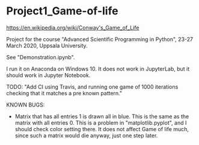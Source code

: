 # Project1_Game-of-life

https://en.wikipedia.org/wiki/Conway's_Game_of_Life

Project for the course "Advanced Scientific Programming in Python", 23-27 March 2020, Uppsala University.

See "Demonstration.ipynb".

I run it on Anaconda on Windows 10.
It does not work in JupyterLab, but it should work in Jupyter Notebook.

TODO: "Add CI using Travis, and running one game of 1000 iterations checking that it matches a pre known pattern."


KNOWN BUGS:
- Matrix that has all entries 1 is drawn all in blue. This is the same as the matrix with all entries 0. This is a problem in "matplotlib.pyplot", and I should check color setting there. It does not affect Game of life much, since such a matrix would die anyway, just one step later.
 
